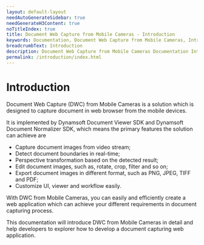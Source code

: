 ```yaml
---
layout: default-layout
needAutoGenerateSidebar: true
needGenerateH3Content: true
noTitleIndex: true
title: Document Web Capture from Mobile Cameras - Introduction
keywords: Documentation, Document Web Capture from Mobile Cameras, Introduction
breadcrumbText: Introduction
description: Document Web Capture from Mobile Cameras Documentation Introduction
permalink: /introduction/index.html
---
```


# Introduction

Document Web Capture (DWC) from Mobile Cameras is a solution which is designed to capture document in web browser from the mobile devices. 

It is implemented by Dynamsoft Document Viewer SDK and Dynamsoft Document Normalizer SDK, which means the primary features the solution can achieve are 

- Capture document images from video stream;
- Detect document boundaries in real-time;
- Perspective transformation based on the detected result;
- Edit document images, such as, rotate, crop, filter and so on;
- Export document images in different format, such as PNG, JPEG, TIFF and PDF;
- Customize UI, viewer and workflow easily.

With DWC from Mobile Cameras, you can easily and efficiently create a web application which can achieve your different requirements in document capturing process.

This documentation will introduce DWC from Mobile Cameras in detail and help developers to explorer how to develop a document capturing web application.